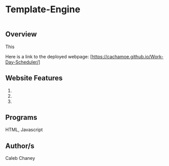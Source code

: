 # Template-Engine

![]()

## Overview
This 

Here is a link to the deployed webpage: [https://cachamoe.github.io/Work-Day-Scheduler/]


## Website Features
1) 
2)
3) 


## Programs 
HTML, Javascript

## Author/s
Caleb Chaney
